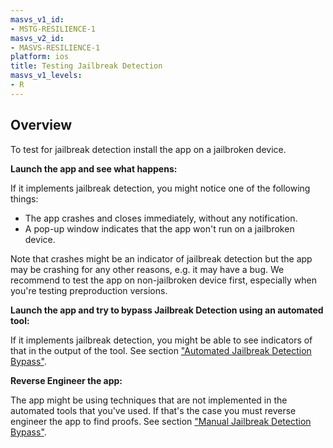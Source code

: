 ```yaml
---
masvs_v1_id:
- MSTG-RESILIENCE-1
masvs_v2_id:
- MASVS-RESILIENCE-1
platform: ios
title: Testing Jailbreak Detection
masvs_v1_levels:
- R
---
```


## Overview

To test for jailbreak detection install the app on a jailbroken device.

**Launch the app and see what happens:**

If it implements jailbreak detection, you might notice one of the following things:

- The app crashes and closes immediately, without any notification.
- A pop-up window indicates that the app won't run on a jailbroken device.

Note that crashes might be an indicator of jailbreak detection but the app may be crashing for any other reasons, e.g. it may have a bug. We recommend to test the app on non-jailbroken device first, especially when you're testing preproduction versions.

**Launch the app and try to bypass Jailbreak Detection using an automated tool:**

If it implements jailbreak detection, you might be able to see indicators of that in the output of the tool. See section ["Automated Jailbreak Detection Bypass"](../../../0x06j-Testing-Resiliency-Against-Reverse-Engineering.md#automated-jailbreak-detection-bypass).

**Reverse Engineer the app:**

The app might be using techniques that are not implemented in the automated tools that you've used. If that's the case you must reverse engineer the app to find proofs. See section ["Manual Jailbreak Detection Bypass"](../../../0x06j-Testing-Resiliency-Against-Reverse-Engineering.md#manual-jailbreak-detection-bypass).
